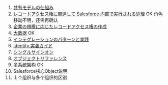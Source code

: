 1. [共有モデルの仕組み](https://developer.salesforce.com/docs/atlas.ja-jp.224.0.dat.meta/dat/dat_intro.htm) 
2. [レコードアクセス権に関連して Salesforce 内部で実行される処理](https://developer.salesforce.com/docs/atlas.ja-jp.244.0.salesforce_record_access_under_the_hood.meta/salesforce_record_access_under_the_hood/uth_intro.htm) OK  角色移动不明，还需再确认
3. [企業の規模に応じたレコードアクセス権の作成](https://developer.salesforce.com/docs/atlas.ja-jp.draes.meta/draes/draes_preface.htm)
4.  [大数据](https://developer.salesforce.com/docs/atlas.ja-jp.salesforce_large_data_volumes_bp.meta/salesforce_large_data_volumes_bp/ldv_deployments_introduction.htm) OK
5. [インテグレーションのパターンと実践](https://developer.salesforce.com/docs/atlas.ja-jp.integration_patterns_and_practices.meta/integration_patterns_and_practices/integ_pat_intro_overview.htm)
6. [Identity 実装ガイド](https://developer.salesforce.com/docs/atlas.ja-jp.identityImplGuide.meta/identityImplGuide/identity_overview.htm)
7. [シングルサインオン](https://developer.salesforce.com/docs/atlas.ja-jp.224.0.sso.meta/sso/sso_about.htm)
8. [オブジェクトリファレンス](https://developer.salesforce.com/docs/atlas.ja-jp.object_reference.meta/object_reference/sforce_api_objects_concepts.htm)
9.  [多系统架构](https://architect.salesforce.com/fundamentals/platform-multitenant-architecture) OK
10. Salesforce核心Object说明
11. １个组织与多个组织的区别

